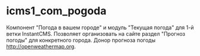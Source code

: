 # icms1_com_pogoda
Компонент "Погода в вашем городе" и модуль "Текущая погода" для 1-й ветки InstantCMS. Позволяет организовать на сайте раздел "Прогноз погоды" для конкретного города. Донор прогноза погоды http://openweathermap.org.
